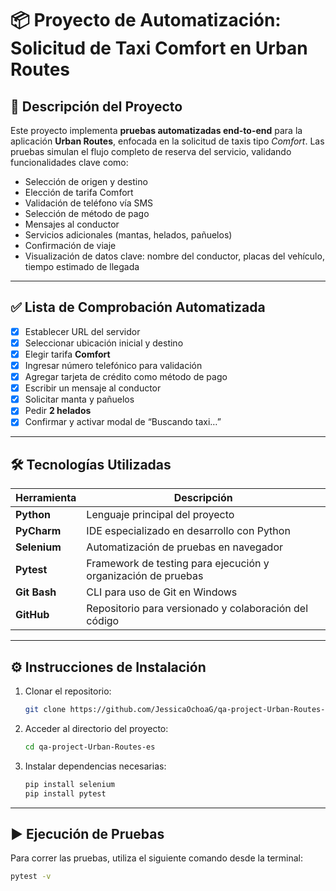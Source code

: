 # 📦 Proyecto de Automatización: **Solicitud de Taxi Comfort en Urban Routes**

## 🚖 Descripción del Proyecto

Este proyecto implementa **pruebas automatizadas end-to-end** para la aplicación **Urban Routes**, enfocada en la solicitud de taxis tipo *Comfort*. Las pruebas simulan el flujo completo de reserva del servicio, validando funcionalidades clave como:

- Selección de origen y destino
- Elección de tarifa Comfort
- Validación de teléfono vía SMS
- Selección de método de pago
- Mensajes al conductor
- Servicios adicionales (mantas, helados, pañuelos)
- Confirmación de viaje
- Visualización de datos clave: nombre del conductor, placas del vehículo, tiempo estimado de llegada

---

## ✅ Lista de Comprobación Automatizada

- [x] Establecer URL del servidor
- [x] Seleccionar ubicación inicial y destino
- [x] Elegir tarifa **Comfort**
- [x] Ingresar número telefónico para validación
- [x] Agregar tarjeta de crédito como método de pago
- [x] Escribir un mensaje al conductor
- [x] Solicitar manta y pañuelos
- [x] Pedir **2 helados**
- [x] Confirmar y activar modal de “Buscando taxi…”

---

## 🛠️ Tecnologías Utilizadas

| Herramienta | Descripción |
|-------------|-------------|
| **Python** | Lenguaje principal del proyecto |
| **PyCharm** | IDE especializado en desarrollo con Python |
| **Selenium** | Automatización de pruebas en navegador |
| **Pytest** | Framework de testing para ejecución y organización de pruebas |
| **Git Bash** | CLI para uso de Git en Windows |
| **GitHub** | Repositorio para versionado y colaboración del código |

---

## ⚙️ Instrucciones de Instalación

1. Clonar el repositorio:
   ```bash
   git clone https://github.com/JessicaOchoaG/qa-project-Urban-Routes-es.git
   ```

2. Acceder al directorio del proyecto:
   ```bash
   cd qa-project-Urban-Routes-es
   ```

3. Instalar dependencias necesarias:
   ```bash
   pip install selenium
   pip install pytest
   ```

---

## ▶️ Ejecución de Pruebas

Para correr las pruebas, utiliza el siguiente comando desde la terminal:

```bash
pytest -v
```

